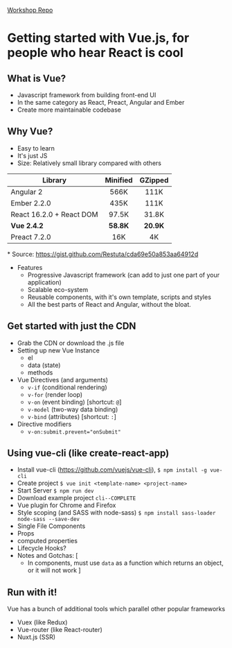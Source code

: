 [Workshop Repo](https://github.com/rbnhmll/vue-workshop)

# Getting started with Vue.js, for people who hear React is cool

## What is Vue?

* Javascript framework from building front-end UI
* In the same category as React, Preact, Angular and Ember
* Create more maintainable codebase

## Why Vue?

- Easy to learn
- It's just JS
- Size:
  Relatively small library compared with others

| Library | Minified | GZipped |
| --------|:--------:| :------:|
| Angular 2 | 566K | 111K |
| Ember 2.2.0 | 435K | 111K |
| React 16.2.0 + React DOM | 97.5K | 31.8K |
| **Vue 2.4.2** | **58.8K** | **20.9K** |
| Preact 7.2.0 | 16K | 4K |


\* Source: https://gist.github.com/Restuta/cda69e50a853aa64912d

* Features
  * Progressive Javascript framework (can add to just one part of your application)
  * Scalable eco-system
  * Reusable components, with it's own template, scripts and styles
  * All the best parts of React and Angular, without the bloat.

## Get started with just the CDN

* Grab the CDN or download the .js file
* Setting up new Vue Instance
  * el
  * data (state)
  * methods
* Vue Directives (and arguments)
  * `v-if` (conditional rendering)
  * `v-for` (render loop)
  * `v-on` (event binding) [shortcut: `@`]
  * `v-model` (two-way data binding)
  * `v-bind` (attributes) [shortcut: `:`]
* Directive modifiers
  * `v-on:submit.prevent="onSubmit"`

## Using vue-cli (like create-react-app)

* Install vue-cli (https://github.com/vuejs/vue-cli), `$ npm install -g vue-cli`
* Create project
  `$ vue init <template-name> <project-name>`
* Start Server
  `$ npm run dev`
* Download example project `cli--COMPLETE`
* Vue plugin for Chrome and Firefox
* Style scoping (and SASS with node-sass)
  `$ npm install sass-loader node-sass --save-dev`
* Single File Components
* Props
* computed properties
* Lifecycle Hooks?
* Notes and Gotchas: [
  * In components, must use `data` as a function which returns an object, or it will not work
    ]

## Run with it!

Vue has a bunch of additional tools which parallel other popular frameworks

* Vuex (like Redux)
* Vue-router (like React-router)
* Nuxt.js (SSR)
